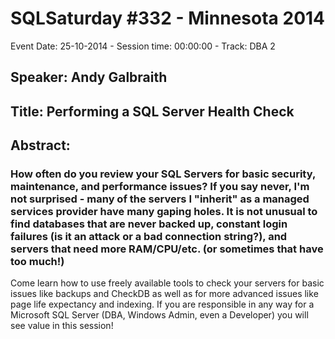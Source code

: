 # SQLSaturday #332 - Minnesota 2014
Event Date: 25-10-2014 - Session time: 00:00:00 - Track: DBA 2
## Speaker: Andy Galbraith
## Title: Performing a SQL Server Health Check
## Abstract:
### How often do you review your SQL Servers for basic security, maintenance, and performance issues?  If you say never, I'm not surprised - many of the servers I "inherit" as a managed services provider have many gaping holes.  It is not unusual to find databases that are never backed up, constant login failures (is it an attack or a bad connection string?), and servers that need more RAM/CPU/etc. (or sometimes that have too much!)

Come learn how to use freely available tools to check your servers for basic issues like backups and CheckDB as well as for more advanced issues like page life expectancy and indexing.  If you are responsible in any way for a Microsoft SQL Server (DBA, Windows Admin, even a Developer) you will see value in this session!
